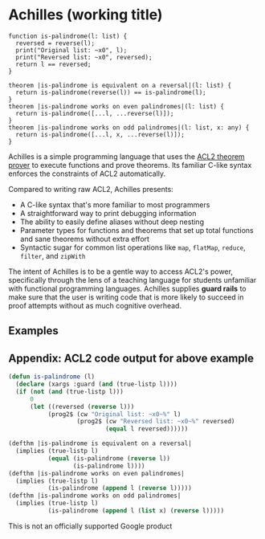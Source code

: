 # Achilles (working title)

```
function is-palindrome(l: list) {
  reversed = reverse(l);
  print("Original list: ~x0", l);
  print("Reversed list: ~x0", reversed);
  return l == reversed;
}

theorem |is-palindrome is equivalent on a reversal|(l: list) {
  return is-palindrome(reverse(l)) == is-palindrome(l);
}
theorem |is-palindrome works on even palindromes|(l: list) {
  return is-palindrome([...l, ...reverse(l)]);
}
theorem |is-palindrome works on odd palindromes|(l: list, x: any) {
  return is-palindrome([...l, x, ...reverse(l)]);
}
```

Achilles is a simple programming language that uses the [ACL2 theorem prover](https://www.cs.utexas.edu/~moore/acl2/) to execute functions and prove theorems. Its familiar C-like syntax enforces the constraints of ACL2 automatically.

Compared to writing raw ACL2, Achilles presents:

- A C-like syntax that's more familiar to most programmers
- A straightforward way to print debugging information
- The ability to easily define aliases without deep nesting
- Parameter types for functions and theorems that set up total functions and sane theorems without extra effort
- Syntactic sugar for common list operations like `map`, `flatMap`, `reduce`, `filter`, and `zipWith`

The intent of Achilles is to be a gentle way to access ACL2's power, specifically through the lens of a teaching language for students unfamiliar with functional programming languages. Achilles supplies **guard rails** to make sure that the user is writing code that is more likely to succeed in proof attempts without as much cognitive overhead.

## Examples



## Appendix: ACL2 code output for above example

```lisp
(defun is-palindrome (l)
  (declare (xargs :guard (and (true-listp l))))
  (if (not (and (true-listp l)))
      0
      (let ((reversed (reverse l)))
           (prog2$ (cw "Original list: ~x0~%" l)
                   (prog2$ (cw "Reversed list: ~x0~%" reversed)
                           (equal l reversed))))))

(defthm |is-palindrome is equivalent on a reversal|
  (implies (true-listp l)
           (equal (is-palindrome (reverse l))
                  (is-palindrome l))))
(defthm |is-palindrome works on even palindromes|
  (implies (true-listp l)
           (is-palindrome (append l (reverse l)))))
(defthm |is-palindrome works on odd palindromes|
  (implies (true-listp l)
           (is-palindrome (append l (list x) (reverse l)))))
```

This is not an officially supported Google product
